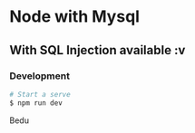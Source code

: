 # Node with Mysql
## With SQL Injection available :v

### Development
```bash
# Start a serve
$ npm run dev
```

Bedu